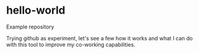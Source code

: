 # hello-world
Example repository


Trying github as experiment, let's see a few how it works and what I can do with this tool to improve my co-working capabilities. 
